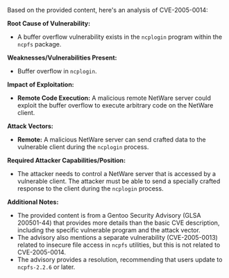 Based on the provided content, here's an analysis of CVE-2005-0014:

**Root Cause of Vulnerability:**
- A buffer overflow vulnerability exists in the `ncplogin` program within the `ncpfs` package.

**Weaknesses/Vulnerabilities Present:**
- Buffer overflow in `ncplogin`.

**Impact of Exploitation:**
- **Remote Code Execution:** A malicious remote NetWare server could exploit the buffer overflow to execute arbitrary code on the NetWare client.

**Attack Vectors:**
- **Remote:** A malicious NetWare server can send crafted data to the vulnerable client during the `ncplogin` process.

**Required Attacker Capabilities/Position:**
- The attacker needs to control a NetWare server that is accessed by a vulnerable client. The attacker must be able to send a specially crafted response to the client during the `ncplogin` process.

**Additional Notes:**
- The provided content is from a Gentoo Security Advisory (GLSA 200501-44) that provides more details than the basic CVE description, including the specific vulnerable program and the attack vector.
- The advisory also mentions a separate vulnerability (CVE-2005-0013) related to insecure file access in `ncpfs` utilities, but this is not related to CVE-2005-0014.
- The advisory provides a resolution, recommending that users update to `ncpfs-2.2.6` or later.